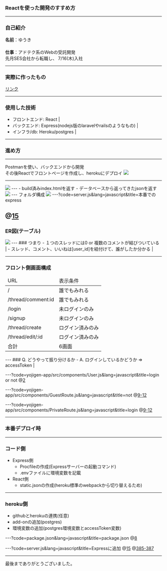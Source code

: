 ### Reactを使った開発のすすめ方
---
### 自己紹介
**名前**：ゆうき      
　  
**仕事**：アドテク系のWebの受託開発
　  
先月SES会社から転職し、 
7/16(木)入社

---
### 実際に作ったもの

<a href="https://yojigen-app.herokuapp.com/" target="_brank">リンク</a>

---
### 使用した技術

- フロントエンド: React |
- バックエンド: Express(nodejs版のlaravelやrailsのようなもの) |
- インフラ/db: Heroku/postgres |

---
### 進め方
---
Postmanを使い、バックエンドから開発<br>
その後Reactでフロントページを作成し、herokuにデプロイ
<img src="gitpitch-img/postman.png"/>  

---
<img src="gitpitch-img/localimg.png"/>  
---
- build済みindex.htmlを返す
- データベースから返ってきたjsonを返す
<img src="gitpitch-img/productimg.png"/>  
---
フォルダ構成
<img src="gitpitch-img/folder.png"/>  
---?code=server.js&lang=javascript&title=本番でのexpress

@[15](buildしたフロントページを返す)
---
### ER図(テーブル)
<img src="gitpitch-img/table.png"/>  
---
### つまり
- １つのスレッドには0 or 複数のコメントが結びついている |
- スレッド、コメント、いいねは[user_id]を紐付けて、誰がしたか分かる |

---
### フロント側画面構成
<table>
<thead>
<tr>
<td>URL</td>
<td>表示条件</td>
</tr>
</thead>
<tbody>
<tr>
<td>/</td>
<td>誰でもみれる</td>
</tr>
<tr>
<td>/thread/comment:id</td>
<td>誰でもみれる</td>
</tr>
<tr>
<td>/login</td>
<td>未ログインのみ</td>
</tr>
<tr>
<td>/signup</td>
<td>未ログインのみ</td>
</tr>
<tr>
<td>/thread/create</td>
<td>ログイン済みのみ</td>
</tr>
<tr>
<td>/thread/edit/:id</td>
<td>ログイン済みのみ</td>
</tr>
<tr>
<td>合計</td>
<td>6画面</td>
</tr>

</tbody>
</table>
---
### Q. どうやって振り分けるか
- A. ログインしているかどうか => accessToken |


---?code=yojigen-app/src/components/User.js&lang=javascript&title=login or not
@[2](ローカルストレージにtokenがあるかどうか判定)

---?code=yojigen-app/src/components/GuestRoute.js&lang=javascript&title=not
@[9-12](accessTokenがないならlogin/signupページをロードできる)

---?code=yojigen-app/src/components/PrivateRoute.js&lang=javascript&title=login
@[9-12](accessTokenがあるならcreate/editページをロードできる)

---
### 本番デプロイ時

---
### コード側
* Express側
  * Procfileの作成(Expressサーバーの起動コマンド)
  * .envファイルに環境変数を記載
* React側
  * static.jsonの作成(heroku標準のwebpackから切り替えるため)

---
### heroku側
* githubとherokuの連携(任意)
* add-onの追加(postgres)
* 環境変数の追加(postgres環境変数とaccessToken変数)

---?code=package.json&lang=javascript&title=package.json
@[8](デプロイ時にReactのコードをbuildするように設定)

---?code=server.js&lang=javascript&title=Expressに追加
@[15](Expressサーバーは静的ファイルを出力)
@[385-387](これがないとlocalでは動くが、本番環境では動かない)

---
最後までありがとうございました。